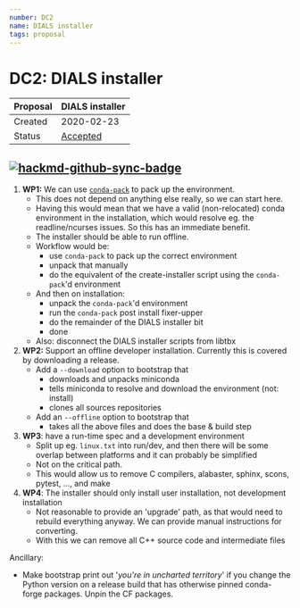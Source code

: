 ```yaml
---
number: DC2
name: DIALS installer
tags: proposal
---
```


# DC2: DIALS installer


Proposal | DIALS installer
--- | ---
Created | 2020-02-23
Status | [Accepted](https://dials.github.io/kb/core/2021-02-25#dc2-dials-installer)

[![hackmd-github-sync-badge](https://hackmd.io/csjWOVK5Qz6MJ-52-TLfUQ/badge)](https://hackmd.io/csjWOVK5Qz6MJ-52-TLfUQ)
---


1. **WP1:** We can use [`conda-pack`](https://github.com/conda/conda-pack) to pack up the environment.
    * This does not depend on anything else really, so we can start here.
    * Having this would mean that we have a valid (non-relocated) conda environment in the installation, which would resolve eg. the readline/ncurses issues. So this has an immediate benefit.
    * The installer should be able to run offline.
    * Workflow would be:
        * use `conda-pack` to pack up the correct environment
        * unpack that manually
        * do the equivalent of the create-installer script using the `conda-pack`'d environment
    * And then on installation:
        * unpack the `conda-pack`'d environment
        * run the `conda-pack` post install fixer-upper
        * do the remainder of the DIALS installer bit
        * done
    * Also: disconnect the DIALS installer scripts from libtbx
2. **WP2:** Support an offline developer installation. Currently this is covered by downloading a release.
    * Add a `--download` option to bootstrap that
        * downloads and unpacks miniconda
        * tells miniconda to resolve and download the environment (not: install)
        * clones all sources repositories
    * Add an `--offline` option to bootstrap that
        * takes all the above files and does the base & build step
3. **WP3**: have a run-time spec and a development environment
    * Split up eg. `linux.txt` into run/dev, and then there will be some overlap between platforms and it can probably be simplified
    * Not on the critical path.
    * This would allow us to remove C compilers, alabaster, sphinx, scons, pytest, ..., and make
4. **WP4**: The installer should only install user installation, not development installation
    * Not reasonable to provide an 'upgrade' path, as that would need to rebuild everything anyway. We can provide manual instructions for converting.
    * With this we can remove all C++ source code and intermediate files

Ancillary:

* Make bootstrap print out '*you're in uncharted territory*' if you change the Python version on a release build that has otherwise pinned conda-forge packages. Unpin the CF packages.
